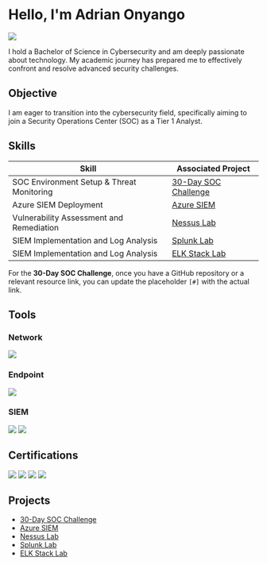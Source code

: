 # Hello, I'm Adrian Onyango  
<a href="https://www.linkedin.com/in/adrian-onyango-37b433251/"><img src="https://img.shields.io/badge/-LinkedIn-0072b1?&style=for-the-badge&logo=linkedin&logoColor=white" /></a>

I hold a Bachelor of Science in Cybersecurity and am deeply passionate about technology. My academic journey has prepared me to effectively confront and resolve advanced security challenges.


## Objective
I am eager to transition into the cybersecurity field, specifically aiming to join a Security Operations Center (SOC) as a Tier 1 Analyst.

## Skills

| Skill                                         | Associated Project         |
|-----------------------------------------------|----------------------------|
| SOC Environment Setup & Threat Monitoring     | [30-Day SOC Challenge](https://github.com/uxhadr/30-Days-SOC-challenge)  |
| Azure SIEM Deployment                         | [Azure SIEM](https://github.com/uxhadr/SIEM)                    |
| Vulnerability Assessment and Remediation      | [Nessus Lab](https://github.com/uxhadr/Vulnerability-Scanning)  |
| SIEM Implementation and Log Analysis          | [Splunk Lab](https://github.com/uxhadr/Splunk-Lab-THM-/blob/main/README.md)|
| SIEM Implementation and Log Analysis          | [ELK Stack Lab](https://github.com/uxhadr/ELK-Stack)            |

For the **30-Day SOC Challenge**, once you have a GitHub repository or a relevant resource link, you can update the placeholder `[#]` with the actual link.

## Tools

### Network
<div>
    <img src="https://img.shields.io/badge/-Wireshark-1679A7?&style=for-the-badge&logo=Wireshark&logoColor=white" />
</div>

### Endpoint
<div>
    <img src="https://img.shields.io/badge/-Sysmon-008000?&style=for-the-badge&logo=windows&logoColor=white" /> </div>
</div>

### SIEM
<div>
   <img src="https://img.shields.io/badge/-Splunk-000000?&style=for-the-badge&logo=Splunk&logoColor=white" />
    <img src="https://img.shields.io/badge/-Elastic-005571?&style=for-the-badge&logo=Elastic&logoColor=white" />
</div>

## Certifications
<div>
 <img src="https://img.shields.io/badge/-CySA%2B-006400?&style=for-the-badge&logo=CompTIA&logoColor=white" />
<img src="https://img.shields.io/badge/-Security%2B-FF0000?&style=for-the-badge&logo=CompTIA&logoColor=white" />
<img src="https://img.shields.io/badge/-Network%2B-007ACC?&style=for-the-badge&logo=CompTIA&logoColor=white" />
<img src="https://img.shields.io/badge/-A%2B-4D4D4D?&style=for-the-badge&logo=CompTIA&logoColor=white" />
</div>

## Projects
- [30-Day SOC Challenge](https://github.com/uxhadr/30-Days-SOC-challenge) 
- [Azure SIEM](https://github.com/uxhadr/SIEM)
- [Nessus Lab ](https://github.com/uxhadr/Vulnerability-Scanning)
- [Splunk Lab ](https://github.com/uxhadr/Splunk-Lab-THM-/blob/main/README.md)
 - [ELK Stack Lab](https://github.com/uxhadr/ELK-Stack)

  

